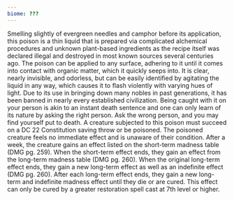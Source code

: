 ```yaml
---
biome: ???
---
```

Smelling slightly of evergreen needles and camphor before its application, this poison is a thin liquid that is prepared via complicated alchemical procedures and unknown plant-based ingredients as the recipe itself was declared illegal and destroyed in most known sources several centuries ago. The poison can be applied to any surface, adhering to it until it comes into contact with organic matter, which it quickly seeps into. It is clear, nearly invisible, and odorless, but can be easily identified by agitating the liquid in any way, which causes it to flash violently with varying hues of light. Due to its use in bringing down many nobles in past generations, it has been banned in nearly every established civilization. Being caught with it on your person is akin to an instant death sentence and one can only learn of its nature by asking the right person. Ask the wrong person, and you may find yourself put to death. A creature subjected to this poison must succeed on a DC 22 Constitution saving throw or be poisoned. The poisoned creature feels no immediate effect and is unaware of their condition. After a week, the creature gains an effect listed on the short-term madness table (DMG pg. 259). When the short-term effect ends, they gain an effect from the long-term madness table (DMG pg. 260). When the original long-term effect ends, they gain a new long-term effect as well as an indefinite effect (DMG pg. 260). After each long-term effect ends, they gain a new long-term and indefinite madness effect until they die or are cured. This effect can only be cured by a greater restoration spell cast at 7th level or higher. 


